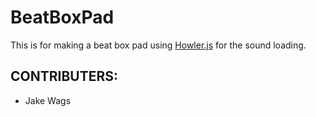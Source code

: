 # BeatBoxPad

This is for making a beat box pad using [Howler.js](https://howlerjs.com/) for the sound loading.

## CONTRIBUTERS:
* Jake Wags
